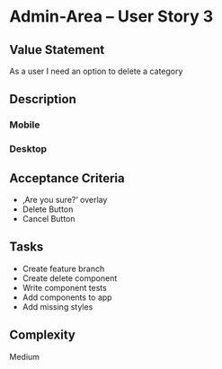 # Admin-Area – User Story 3

## Value Statement

As a user I need an option to delete a category

## Description

### Mobile

### Desktop

## Acceptance Criteria

- ‚Are you sure?‘ overlay
- Delete Button
- Cancel Button

## Tasks

- Create feature branch
- Create delete component
- Write component tests
- Add components to app
- Add missing styles

## Complexity

Medium

